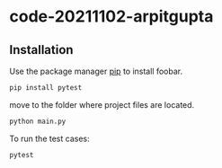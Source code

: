 # code-20211102-arpitgupta


## Installation

Use the package manager [pip](https://pip.pypa.io/en/stable/) to install foobar.

```bash
pip install pytest
```


move to the folder where project files are located.

```bash
python main.py
```

To run the test cases:

```bash
pytest
```
